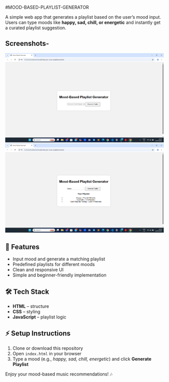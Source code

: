 #MOOD-BASED-PLAYLIST-GENERATOR

A simple web app that generates a playlist based on the user’s mood input. Users can type moods like **happy, sad, chill, or energetic** and instantly get a curated playlist suggestion.
## Screenshots-
![alt text](image.png)
![alt text](image-1.png)
## 🚀 Features
- Input mood and generate a matching playlist  
- Predefined playlists for different moods  
- Clean and responsive UI  
- Simple and beginner-friendly implementation  

## 🛠️ Tech Stack
- **HTML** – structure  
- **CSS** – styling  
- **JavaScript** – playlist logic  

## ⚡ Setup Instructions
1. Clone or download this repository  
2. Open `index.html` in your browser  
3. Type a mood (e.g., *happy, sad, chill, energetic*) and click **Generate Playlist**  

Enjoy your mood-based music recommendations! 🎶

